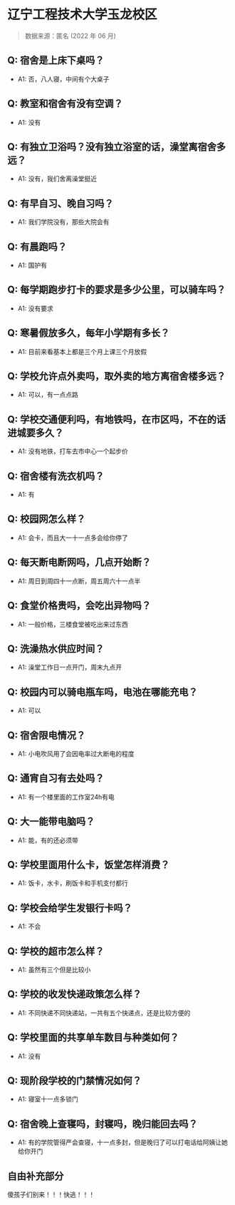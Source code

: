 # 辽宁工程技术大学玉龙校区

> 数据来源：匿名 (2022 年 06 月)

## Q: 宿舍是上床下桌吗？

- A1: 否，八人寝，中间有个大桌子

## Q: 教室和宿舍有没有空调？

- A1: 没有

## Q: 有独立卫浴吗？没有独立浴室的话，澡堂离宿舍多远？

- A1: 没有，我们舍离澡堂挺近

## Q: 有早自习、晚自习吗？

- A1: 我们学院没有，那些大院会有

## Q: 有晨跑吗？

- A1: 国护有

## Q: 每学期跑步打卡的要求是多少公里，可以骑车吗？

- A1: 没有要求

## Q: 寒暑假放多久，每年小学期有多长？

- A1: 目前来看基本上都是三个月上课三个月放假

## Q: 学校允许点外卖吗，取外卖的地方离宿舍楼多远？

- A1: 可以，有一点点路

## Q: 学校交通便利吗，有地铁吗，在市区吗，不在的话进城要多久？

- A1: 没有地铁，打车去市中心一个起步价

## Q: 宿舍楼有洗衣机吗？

- A1: 有

## Q: 校园网怎么样？

- A1: 会卡，而且大一十一点多会给你停了

## Q: 每天断电断网吗，几点开始断？

- A1: 周日到周四十一点断，周五周六十一点半

## Q: 食堂价格贵吗，会吃出异物吗？

- A1: 一般价格，三楼食堂被吃出来过东西

## Q: 洗澡热水供应时间？

- A1: 澡堂工作日一点开门，周末九点开

## Q: 校园内可以骑电瓶车吗，电池在哪能充电？

- A1: 可以

## Q: 宿舍限电情况？

- A1: 小电吹风用了会因电率过大断电的程度

## Q: 通宵自习有去处吗？

- A1: 有一个楼里面的工作室24h有电

## Q: 大一能带电脑吗？

- A1: 能，有的还必须带

## Q: 学校里面用什么卡，饭堂怎样消费？

- A1: 饭卡，水卡，刷饭卡和手机支付都行

## Q: 学校会给学生发银行卡吗？

- A1: 不会

## Q: 学校的超市怎么样？

- A1: 虽然有三个但是比较小

## Q: 学校的收发快递政策怎么样？

- A1: 不同快递不同快递站，一共有五个快递点，还是比较方便的

## Q: 学校里面的共享单车数目与种类如何？

- A1: 没有

## Q: 现阶段学校的门禁情况如何？

- A1: 寝室十一点多锁门

## Q: 宿舍晚上查寝吗，封寝吗，晚归能回去吗？

- A1: 有的学院管得严会查寝，十一点多封，但是晚归了可以打电话给阿姨让她给你开门

## 自由补充部分

傻孩子们别来！！！快逃！！！